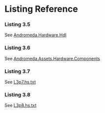 # Listing Reference


### Listing 3.5

See [Andromeda.Hardware.Hdl](./Andromeda/Hardware/Hdl.hs)

### Listing 3.6

See [Andromeda.Assets.Hardware.Components](./Andromeda/Assets/Hardware/Components.hs)

### Listing 3.7

See [L3p7.hs.txt](./L3p7.hs.txt)

### Listing 3.8

See [L3p8.hs.txt](./L3p8.hs.txt)
